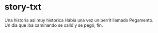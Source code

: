 # story-txt
Una historia asi muy historica
Habia una vez un perrit llamado Pegamento. Un dia que iba caminando se calló y se pegό, fin.